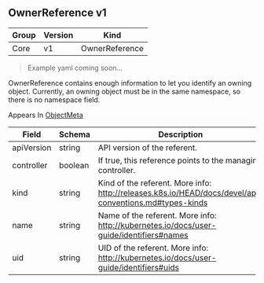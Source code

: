 ## OwnerReference v1

Group        | Version     | Kind
------------ | ---------- | -----------
Core | v1 | OwnerReference

> Example yaml coming soon...



OwnerReference contains enough information to let you identify an owning object. Currently, an owning object must be in the same namespace, so there is no namespace field.

<aside class="notice">
Appears In  <a href="#objectmeta-v1">ObjectMeta</a> </aside>

Field        | Schema     | Description
------------ | ---------- | -----------
apiVersion | string | API version of the referent.
controller | boolean | If true, this reference points to the managing controller.
kind | string | Kind of the referent. More info: http://releases.k8s.io/HEAD/docs/devel/api-conventions.md#types-kinds
name | string | Name of the referent. More info: http://kubernetes.io/docs/user-guide/identifiers#names
uid | string | UID of the referent. More info: http://kubernetes.io/docs/user-guide/identifiers#uids

